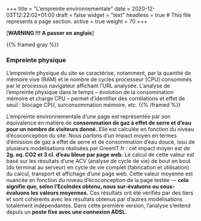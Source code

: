 +++
title = "L’empreinte environnementale"
date = 2020-12-03T12:22:02+01:00
draft = false
widget = "text"
headless = true  # This file represents a page section.
active = true
weight = 70
+++

[**WARNING !!! A passer en anglais**]

[//]: # "possibilité de changer ce shortcode"

{{% framed gray %}}

### Empreinte physique

L’empreinte physique du site se caractérise, notamment, par la quantité de mémoire vive (RAM) et le nombre de cycles
processeur (CPU) consommés par le processus navigateur affichant l’URL analysée. L’analyse de l’empreinte physique dans
le temps – évolution de la consommation mémoire et charge CPU – permet d’identifier des corrélations et effet de seuil :
blocage CPU, surconsommation mémoire, etc. {{% /framed %}}

L’empreinte environnementale d’une page est représentée par son équivalence en matière de **consommation de gaz à effet
de serre et d’eau pour un nombre de visiteurs donné.** Elle est calculée en fonction du niveau d’écoconception du site.
Nous partons d’un impact moyen en termes d’émission de gaz à effet de serre et de consommation d’eau douce, issu de
plusieurs modélisations réalisées par GreenIT.fr : cet impact moyen est de **2g. eq. CO2 et 3 cl. d’eau bleue par page
web.** Le calcul de cette valeur est basé sur les résultats d’une ACV (analyse de cycle de vie) de bout en bout (du
terminal au serveur) en cycle de vie complet (fabrication et utilisation) du calcul, transport et affichage d’une page
web. Cette valeur moyenne est nuancée en fonction du niveau d’écoconception de la page testée — **cela signifie que,
selon l’EcoIndex obtenu, nous sur-évaluons ou sous-évaluons les valeurs moyennes.** Ces résultats ont été vérifiés par
des tiers et sont cohérents avec les résultats obtenus par d’autres modélisations totalement indépendantes. Dans cette
première version, l’analyse s’entend depuis un **poste fixe avec une connexion ADSL.**
